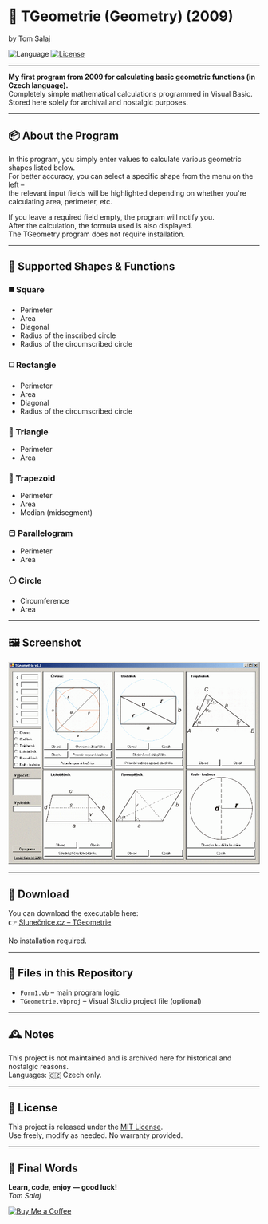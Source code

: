 # 🧮 TGeometrie (Geometry) (2009)
by Tom Salaj

![Language](https://img.shields.io/badge/language-Visual%20Basic-blueviolet)
[![License](https://img.shields.io/badge/license-MIT-green)](https://github.com/tom591/TGeometrie?tab=MIT-1-ov-file)

---

**My first program from 2009 for calculating basic geometric functions (in Czech language).**  
Completely simple mathematical calculations programmed in Visual Basic.  
Stored here solely for archival and nostalgic purposes.

---

## 📦 About the Program

In this program, you simply enter values to calculate various geometric shapes listed below.  
For better accuracy, you can select a specific shape from the menu on the left –  
the relevant input fields will be highlighted depending on whether you're calculating area, perimeter, etc.  

If you leave a required field empty, the program will notify you.  
After the calculation, the formula used is also displayed.  
The TGeometry program does not require installation.

---

## 🔷 Supported Shapes & Functions

### ◼️ Square
- Perimeter
- Area
- Diagonal
- Radius of the inscribed circle
- Radius of the circumscribed circle

### ◻️ Rectangle
- Perimeter
- Area
- Diagonal
- Radius of the circumscribed circle

### 🔺 Triangle
- Perimeter
- Area

### 🔷 Trapezoid
- Perimeter
- Area
- Median (midsegment)

### ⬒ Parallelogram
- Perimeter
- Area

### ⚪ Circle
- Circumference
- Area

---

## 🖼️ Screenshot

![Screenshot](thumb.gif)

---

## 💾 Download

You can download the executable here:  
👉 [Slunečnice.cz – TGeometrie](https://www.slunecnice.cz/sw/tgeometrie/)

No installation required.

---

## 📁 Files in this Repository

- `Form1.vb` – main program logic
- `TGeometrie.vbproj` – Visual Studio project file (optional)

---

## 🕰️ Notes

This project is not maintained and is archived here for historical and nostalgic reasons.  
Languages: 🇨🇿 Czech only.

---

## 📝 License

This project is released under the [MIT License](LICENSE).  
Use freely, modify as needed. No warranty provided.

---

## 🚀 Final Words

**Learn, code, enjoy — good luck!**  
*Tom Salaj*

[![Buy Me a Coffee](https://img.buymeacoffee.com/button-api/?text=Buy%20Me%20a%20Coffee&emoji=☕&slug=tomsalaj&button_colour=FFDD00&font_colour=000000&font_family=Arial&outline_colour=000000&coffee_colour=ffffff)](https://www.buymeacoffee.com/tomsalaj)
